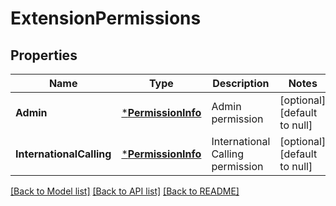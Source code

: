 # ExtensionPermissions

## Properties
Name | Type | Description | Notes
------------ | ------------- | ------------- | -------------
**Admin** | [***PermissionInfo**](PermissionInfo.md) | Admin permission | [optional] [default to null]
**InternationalCalling** | [***PermissionInfo**](PermissionInfo.md) | International Calling permission | [optional] [default to null]

[[Back to Model list]](../README.md#documentation-for-models) [[Back to API list]](../README.md#documentation-for-api-endpoints) [[Back to README]](../README.md)



